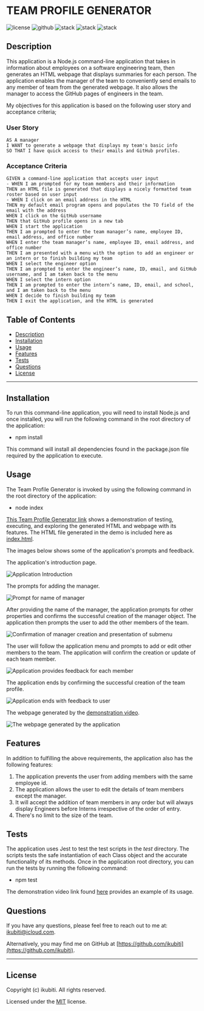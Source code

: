# TEAM PROFILE GENERATOR

![license](https://img.shields.io/badge/License-MIT-brightgreen) ![github](https://img.shields.io/badge/Github-ikubiti-red) ![stack](https://img.shields.io/badge/Javascript-☑️-blue) ![stack](https://img.shields.io/badge/Node-✔️-blueviolet) ![stack](https://img.shields.io/badge/Git-✔️-9cf)

## Description

This application is a Node.js command-line application that takes in information about employees on a software engineering team, then generates an HTML webpage that displays summaries for each person. The application enables the manager of the team to conveniently send emails to any member of team from the generated webpage. It also allows the manager to access the GitHub pages of engineers in the team.

My objectives for this application is based on the following user story and acceptance criteria;

### User Story

```
AS A manager
I WANT to generate a webpage that displays my team's basic info
SO THAT I have quick access to their emails and GitHub profiles.

```

### Acceptance Criteria

```
GIVEN a command-line application that accepts user input
- WHEN I am prompted for my team members and their information
THEN an HTML file is generated that displays a nicely formatted team roster based on user input
- WHEN I click on an email address in the HTML
THEN my default email program opens and populates the TO field of the email with the address
WHEN I click on the GitHub username
THEN that GitHub profile opens in a new tab
WHEN I start the application
THEN I am prompted to enter the team manager’s name, employee ID, email address, and office number
WHEN I enter the team manager’s name, employee ID, email address, and office number
THEN I am presented with a menu with the option to add an engineer or an intern or to finish building my team
WHEN I select the engineer option
THEN I am prompted to enter the engineer’s name, ID, email, and GitHub username, and I am taken back to the menu
WHEN I select the intern option
THEN I am prompted to enter the intern’s name, ID, email, and school, and I am taken back to the menu
WHEN I decide to finish building my team
THEN I exit the application, and the HTML is generated

```

## Table of Contents

- [Description](#description)
- [Installation](#installation)
- [Usage](#usage)
- [Features](#features)
- [Tests](#tests)
- [Questions](#questions)
- [License](#license)

---

## Installation

To run this command-line application, you will need to install Node.js and once installed, you will run the following command in the root directory of the application:

- npm install

This command will install all dependencies found in the package.json file required by the application to execute.

## Usage

The Team Profile Generator is invoked by using the following command in the root directory of the application:

- node index

[This Team Profile Generator link](https://drive.google.com/file/d/1fXBfH-75GW0r7_bJPNF_Pr3EMf7piItB/view?usp=sharing) shows a demonstration of testing, executing, and exploring the generated HTML and webpage with its features. The HTML file generated in the demo is included here as [index.html](./dist/index.html).

The images below shows some of the application's prompts and feedback.

The application's introduction page.

![Application Introduction](./images/app-menu-1.png)

The prompts for adding the manager.

![Prompt for name of manager](./images/manager-prompt-2.png)

After providing the name of the manager, the application prompts for other properties and confirms the successful creation of the manager object. The application then prompts the user to add the other members of the team.

![Confirmation of manager creation and presentation of submenu](./images/manager-prompts-end-3.png)

The user will follow the application menu and prompts to add or edit other members to the team. The application will confirm the creation or update of each team member.

![Application provides feedback for each member](./images/Add-Intern-Engineer-4.png)

The application ends by confirming the successful creation of the team profile.

![Application ends with feedback to user](./images/team-completed-5.png)

The webpage generated by the [demonstration video](https://drive.google.com/file/d/1fXBfH-75GW0r7_bJPNF_Pr3EMf7piItB/view?usp=sharing).

![The webpage generated by the application](./images/Team-page-6.png)

## Features

In addition to fulfilling the above requirements, the application also has the following features:

1.  The application prevents the user from adding members with the same employee id.
2.  The application allows the user to edit the details of team members except the manager.
3.  It will accept the addition of team members in any order but will always display Engineers before Interns irrespective of the order of entry.
4.  There's no limit to the size of the team.

## Tests

The application uses Jest to test the test scripts in the _test_ directory. The scripts tests the safe instantiation of each Class object and the accurate functionality of its methods. Once in the application root directory, you can run the tests by running the following command:

- npm test

The demonstration video link found [here](https://drive.google.com/file/d/1fXBfH-75GW0r7_bJPNF_Pr3EMf7piItB/view?usp=sharing) provides an example of its usage.

## Questions

If you have any questions, please feel free to reach out to me at: [ikubiti@icloud.com](mailto:ikubiti@icloud.com).

Alternatively, you may find me on GitHub at [https://github.com/ikubiti](https://github.com/ikubiti).

---

## License

Copyright (c) ikubiti. All rights reserved.

Licensed under the [MIT](./LICENSE) license.

